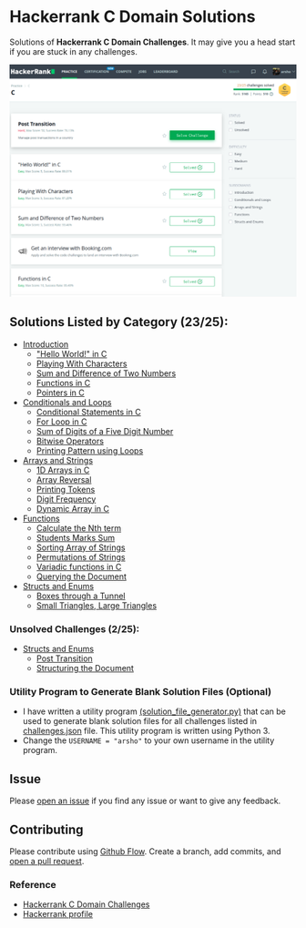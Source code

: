# Hackerrank C Domain Solutions

Solutions of <b>Hackerrank C Domain Challenges</b>. It may give you a head start if you are stuck in any challenges.

![alt Hackerrank C Domain Solutions](/screenshots/hackerrank_c_domain.png?style=center)

## Solutions Listed by Category (23/25):

- [Introduction](introduction)
   - ["Hello World!" in C](introduction/hello_world_in_c_arsho.c)
   - [Playing With Characters](introduction/playing_with_characters_arsho.c)
   - [Sum and Difference of Two Numbers](introduction/sum_and_difference_of_two_numbers_arsho.c)
   - [Functions in C](introduction/functions_in_c_arsho.c)
   - [Pointers in C](introduction/pointers_in_c_arsho.c)
- [Conditionals and Loops](conditionals_and_loops)
   - [Conditional Statements in C](conditionals_and_loops/conditional_statements_in_c_arsho.c)
   - [For Loop in C](conditionals_and_loops/for_loop_in_c_arsho.c)
   - [Sum of Digits of a Five Digit Number](conditionals_and_loops/sum_of_digits_of_a_five_digit_number_arsho.c)
   - [Bitwise Operators](conditionals_and_loops/bitwise_operators_arsho.c)
   - [Printing Pattern using Loops](conditionals_and_loops/printing_pattern_using_loops_arsho.c)
- [Arrays and Strings](arrays_and_strings)
   - [1D Arrays in C](arrays_and_strings/d_arrays_in_c_arsho.c)
   - [Array Reversal](arrays_and_strings/array_reversal_arsho.c)
   - [Printing Tokens](arrays_and_strings/printing_tokens_arsho.c)
   - [Digit Frequency](arrays_and_strings/digit_frequency_arsho.c)
   - [Dynamic Array in C](arrays_and_strings/dynamic_array_in_c_arsho.c)
- [Functions](functions)
   - [Calculate the Nth term](functions/calculate_the_nth_term_arsho.c)
   - [Students Marks Sum](functions/students_marks_sum_arsho.c)
   - [Sorting Array of Strings](functions/sorting_array_of_strings_arsho.c)
   - [Permutations of Strings](functions/permutations_of_strings_arsho.c)
   - [Variadic functions in C](functions/variadic_functions_in_c_arsho.c)
   - [Querying the Document](functions/querying_the_document_arsho.c)
- [Structs and Enums](structs_and_enums)
   - [Boxes through a Tunnel](structs_and_enums/boxes_through_a_tunnel_arsho.c)
   - [Small Triangles, Large Triangles](structs_and_enums/small_triangles_large_triangles_arsho.c)

### Unsolved Challenges (2/25):

- [Structs and Enums](structs_and_enums)
   - [Post Transition](structs_and_enums/post_transition_arsho.c)
   - [Structuring the Document](structs_and_enums/structuring_the_document_arsho.c)

### Utility Program to Generate Blank Solution Files (Optional)

- I have written a utility program [(solution_file_generator.py)](utils/solution_file_generator.py) that can be used to generate blank solution files for all challenges listed in [challenges.json](utils/challenges.json) file. This utility program is written using Python 3.
- Change the `USERNAME = "arsho"` to your own username in the utility program.


## Issue

Please [open an issue](https://github.com/arsho/Hackerrank_C_Domain_Solutions/issues/new) if you find any issue or want to give any feedback.

## Contributing

Please contribute using [Github Flow](https://guides.github.com/introduction/flow/). Create a branch, add commits, and [open a pull request](https://github.com/arsho/Hackerrank_C_Domain_Solutions/compare/).

### Reference

- [Hackerrank C Domain Challenges](https://www.hackerrank.com/domains/c)
- [Hackerrank profile](https://www.hackerrank.com/arsho)
